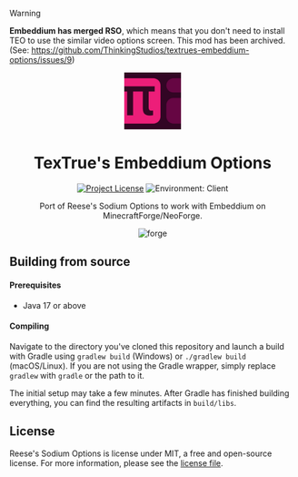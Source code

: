 > [!WARNING]
> **Embeddium has merged RSO**, which means that you don't need to install TEO to use the similar video options screen.
> This mod has been archived. (See: https://github.com/ThinkingStudios/textrues-embeddium-options/issues/9)

<center><div align="center">

<img height="100" src="src/main/resources/icon.png" width="100"/>

# TexTrue's Embeddium Options

[![Project License](https://img.shields.io/github/license/FlashyReese/reeses-sodium-options?style=flat-square)](LICENSE)
![Environment: Client](https://img.shields.io/badge/environment-client-1976d2?style=flat-square)

Port of Reese's Sodium Options to work with Embeddium on MinecraftForge/NeoForge.

<img alt="forge" height="56" src="https://cdn.jsdelivr.net/npm/@intergrav/devins-badges@3/assets/cozy/supported/forge_vector.svg">

</div></center>

## Building from source

#### Prerequisites

- Java 17 or above

#### Compiling

Navigate to the directory you've cloned this repository and launch a build with Gradle using `gradlew build` (Windows)
or `./gradlew build` (macOS/Linux). If you are not using the Gradle wrapper, simply replace `gradlew` with `gradle`
or the path to it.

The initial setup may take a few minutes. After Gradle has finished building everything, you can find the resulting
artifacts in `build/libs`.

## License

Reese's Sodium Options is license under MIT, a free and open-source license. For more information, please see the
[license file](LICENSE).
